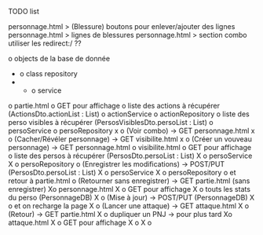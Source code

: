 
TODO list

personnage.html > (Blessure) boutons pour enlever/ajouter des lignes
personnage.html > lignes de blessures
personnage.html > section combo
utiliser les redirect:/ ??









o objects de la base de donnée
- o class repository
- - o service

o partie.html
	o GET pour affichage
		o liste des actions à récupérer (ActionsDto.actionList : List<ActionDB>)
			o actionService
				o actionRepository
		o liste des perso visibles à récupérer (PersosVisiblesDto.persoList : List<PersoVisible>)
			o persoService
				o persoRepository
x	o (Voir combo) -> GET personnage.html
x	o (Cacher/Révéler personnage) -> GET visibilite.html
x	o (Créer un vouveau personnage) -> GET personnage.html
o visibilite.html
	o GET pour affichage
		o liste des persos à récupérer (PersosDto.persoList : List<PersonnageDB>)
X			o persoService
X				o persoRepository
	o (Enregistrer les modifications) -> POST/PUT (PersosDto.persoList : List<PersonnageDB>)
X		o persoService
X			o persoRepository
		o et retour à partie.html
	o (Retourner sans enregistrer) -> GET partie.html (sans enregistrer)
Xo personnage.html
X	o GET pour affichage
X		o touts les stats du perso (PersonnageDB)
X	o (Mise à jour) -> POST/PUT (PersonnageDB)
X		o et on recharge la page
X	o (Lancer une attaque) -> GET attaque.html
X	o (Retour) -> GET partie.html
X	o dupliquer un PNJ -> pour plus tard
Xo attaque.html
X	o GET pour affichage
X	o
X	o
	
	
